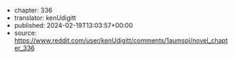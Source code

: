 - chapter: 336
- translator: kenUdigitt
- published: 2024-02-19T13:03:57+00:00
- source: https://www.reddit.com/user/kenUdigitt/comments/1aumspj/novel_chapter_336

